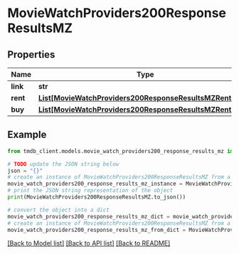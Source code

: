 # MovieWatchProviders200ResponseResultsMZ


## Properties

Name | Type | Description | Notes
------------ | ------------- | ------------- | -------------
**link** | **str** |  | [optional] 
**rent** | [**List[MovieWatchProviders200ResponseResultsMZRentInner]**](MovieWatchProviders200ResponseResultsMZRentInner.md) |  | [optional] 
**buy** | [**List[MovieWatchProviders200ResponseResultsMZRentInner]**](MovieWatchProviders200ResponseResultsMZRentInner.md) |  | [optional] 

## Example

```python
from tmdb_client.models.movie_watch_providers200_response_results_mz import MovieWatchProviders200ResponseResultsMZ

# TODO update the JSON string below
json = "{}"
# create an instance of MovieWatchProviders200ResponseResultsMZ from a JSON string
movie_watch_providers200_response_results_mz_instance = MovieWatchProviders200ResponseResultsMZ.from_json(json)
# print the JSON string representation of the object
print(MovieWatchProviders200ResponseResultsMZ.to_json())

# convert the object into a dict
movie_watch_providers200_response_results_mz_dict = movie_watch_providers200_response_results_mz_instance.to_dict()
# create an instance of MovieWatchProviders200ResponseResultsMZ from a dict
movie_watch_providers200_response_results_mz_from_dict = MovieWatchProviders200ResponseResultsMZ.from_dict(movie_watch_providers200_response_results_mz_dict)
```
[[Back to Model list]](../README.md#documentation-for-models) [[Back to API list]](../README.md#documentation-for-api-endpoints) [[Back to README]](../README.md)



